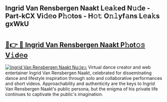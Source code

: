 ## Ingrid Van Rensbergen Naakt L𝚎a𝚔ed N𝚞𝚍e - Part-kCX Vi𝚍𝚎o P𝚑𝚘tos - H𝚘𝚝 O𝚗𝚕yf𝚊ns L𝚎a𝚔s gxWkU

# <h2><a href="http://kf15ms.oniu.top/?m=Ingrid+Van+Rensbergen+Naakt">🔗👉 🔴 Ingrid Van Rensbergen Naakt P𝚑ot𝚘𝚜 V𝚒d𝚎o</a></h2>

[![Ingrid Van Rensbergen Naakt Nu𝚍e𝚜](https://i.imgur.com/0qMVB7G.gif)](http://kf15ms.oniu.top/?m=Ingrid+Van+Rensbergen+Naakt)
Virtual dance creator and web entertainer Ingrid Van Rensbergen Naakt, celebrated for disseminating dance and lifestyle inspiration through solo and collaborative performances and short videos. Approachability and authenticity are the keys to Ingrid Van Rensbergen Naakt's public persona, but the enigma of his private life continues to captivate the public's imagination.  
